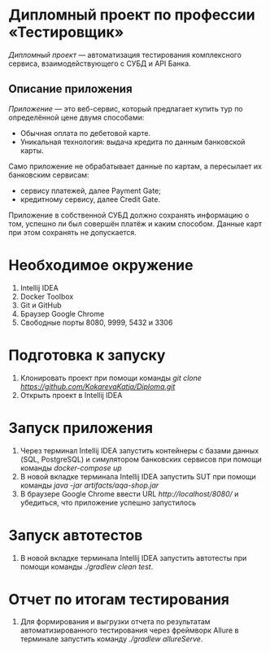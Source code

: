 # Дипломный проект по профессии «Тестировщик»

*Дипломный проект* — автоматизация тестирования комплексного сервиса, взаимодействующего с СУБД и API Банка.

## Описание приложения

*Приложение* — это веб-сервис, который предлагает купить тур по определённой цене двумя способами:

* Обычная оплата по дебетовой карте.
* Уникальная технология: выдача кредита по данным банковской карты.


Само приложение не обрабатывает данные по картам, а пересылает их банковским сервисам:
* сервису платежей, далее Payment Gate;
* кредитному сервису, далее Credit Gate.


Приложение в собственной СУБД должно сохранять информацию о том, успешно ли был совершён платёж и каким способом. Данные карт при этом сохранять не допускается.


# Необходимое окружение
1. Intellij IDEA
2. Docker Toolbox
3. Git и GitHub
4. Браузер Google Chrome
5. Свободные порты  8080, 9999, 5432 и 3306

# Подготовка к запуску
1. Клонировать проект при помощи команды *git clone https://github.com/KokarevaKatja/Diploma.git*
2. Открыть проект в Intellij IDEA

# Запуск приложения
1. Через терминал Intellij IDEA запустить контейнеры с базами данных (SQL, PostgreSQL) и симулятором банковских сервисов при помощи команды *docker-compose up*
2. В новой вкладке терминала Intellij IDEA запустить SUT при помощи команды *java -jar artifacts/aqa-shop.jar*
3. В браузере Google Сhrome ввести URL *http://localhost/8080/* и убедиться, что приложение успешно запустилось

# Запуск автотестов
1. В новой вкладке терминала Intellij IDEA запустить автотесты при помощи команды *./gradlew clean test*.

# Отчет по итогам тестирования
1. Для формирования и выгрузки отчета по результатам автоматизированного тестирования через фреймворк Allure в терминале запустить команду *./gradlew allureServe*.
